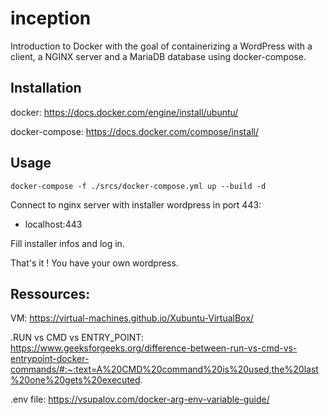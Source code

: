 # inception

Introduction to Docker with the goal of containerizing a
WordPress with a client, a NGINX server and a MariaDB
database using docker-compose.

## Installation

docker: https://docs.docker.com/engine/install/ubuntu/

docker-compose: https://docs.docker.com/compose/install/

## Usage

```
docker-compose -f ./srcs/docker-compose.yml up --build -d
```
Connect to nginx server with installer wordpress in port 443:
- localhost:443 

Fill installer infos and log in.

That's it ! You have your own wordpress.

## Ressources:

VM: https://virtual-machines.github.io/Xubuntu-VirtualBox/

.RUN vs CMD vs ENTRY_POINT: https://www.geeksforgeeks.org/difference-between-run-vs-cmd-vs-entrypoint-docker-commands/#:~:text=A%20CMD%20command%20is%20used,the%20last%20one%20gets%20executed.

.env file: https://vsupalov.com/docker-arg-env-variable-guide/
